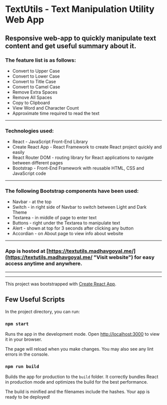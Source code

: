 # TextUtils - Text Manipulation Utility Web App

## Responsive web-app to quickly manipulate text content and get useful summary about it.

### The feature list is as follows:

- Convert to Upper Case
- Convert to Lower Case
- Convert to Title Case
- Convert to Camel Case
- Remove Extra Spaces
- Remove All Spaces
- Copy to Clipboard
- View Word and Character Count
- Approximate time required to read the text

---

### Technologies used:

- React - JavaScript Front-End Library
- Create React App - React Framework to create React project quickly and easily
- React Router DOM - routing library for React applications to navigate between different pages
- Bootstrap - Front-End Framework with reusable HTML, CSS and JavaScript code

---

### The following Bootstrap components have been used:

- Navbar - at the top
- Switch - in right side of Navbar to switch between Light and Dark Theme
- Textarea - in middle of page to enter text
- Buttons - right under the Textarea to manipulate text
- Alert - shown at top for 3 seconds after clicking any button
- Accordian - on About page to view info about website

---

### App is hosted at [https://textutils.madhavgoyal.me/](https://textutils.madhavgoyal.me/ "Visit website") for easy access anytime and anywhere.

---

---

This project was bootstrapped with [Create React App](https://github.com/facebook/create-react-app).

## Few Useful Scripts

In the project directory, you can run:

### `npm start`

Runs the app in the development mode.
Open [http://localhost:3000](http://localhost:3000) to view it in your browser.

The page will reload when you make changes.
You may also see any lint errors in the console.

### `npm run build`

Builds the app for production to the `build` folder.
It correctly bundles React in production mode and optimizes the build for the best performance.

The build is minified and the filenames include the hashes.
Your app is ready to be deployed!
